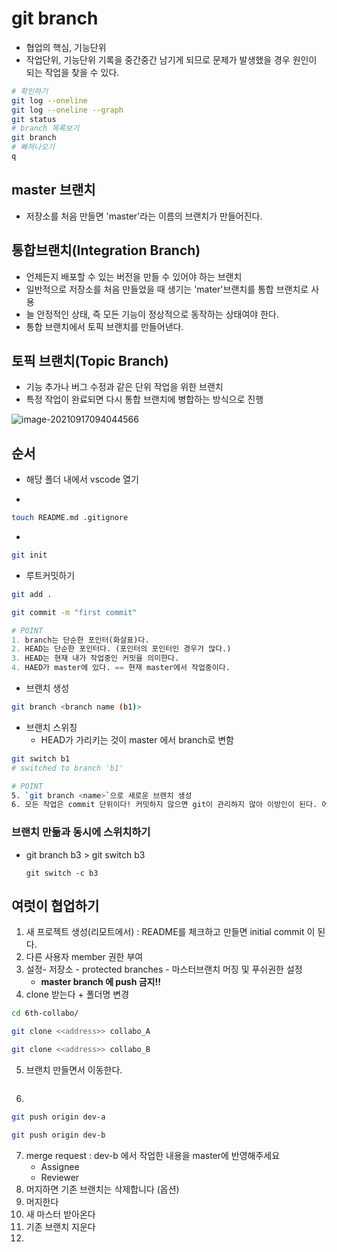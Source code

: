 # git branch

- 협업의 핵심, 기능단위
- 작업단위, 기능단위 기록을 중간중간 남기게 되므로 문제가 발생했을 경우 원인이 되는 작업을 찾을 수 있다.



```bash
# 확인하기
git log --oneline
git log --oneline --graph
git status
# branch 목록보기
git branch
# 빠져나오기
q
```



## master 브랜치

- 저장소를 처음 만들면 'master'라는 이름의 브랜치가 만들어진다.



## 통합브랜치(Integration Branch)

- 언제든지 배포할 수 있는 버전을 만들 수 있어야 하는 브랜치
- 일반적으로 저장소를 처음 만들었을 때 생기는 'mater'브랜치를 통합 브랜치로 사용
- 늘 안정적인 상태, 즉 모든 기능이 정상적으로 동작하는 상태여야 한다.
- 통합 브랜치에서 토픽 브랜치를 만들어낸다.



## 토픽 브랜치(Topic Branch)

- 기능 추가나 버그 수정과 같은 단위 작업을 위한 브랜치
- 특정 작업이 완료되면 다시 통합 브랜치에 병합하는 방식으로 진행

![image-20210917094044566](/Users/euijinpang/TIL/git/git_branch.assets/image-20210917094044566.png)



## 순서

- 해당 폴더 내에서 vscode 열기


- 
```bash
touch README.md .gitignore
```


- 
```bash
git init
```

- 루트커밋하기

```bash
git add .
```

```bash
git commit -m "first commit"
```

```python
# POINT
1. branch는 단순한 포인터(화살표)다.
2. HEAD는 단순한 포인터다. (포인터의 포인터인 경우가 많다.)
3. HEAD는 현재 내가 작업중인 커밋을 의미한다.
4. HAED가 master에 있다. == 현재 master에서 작업중이다.
```

- 브랜치 생성

```bash
git branch <branch name (b1)>
```

- 브랜치 스위칭
  - HEAD가 가리키는 것이 master 에서 branch로 변함

```bash
git switch b1
# switched to branch 'b1'
```

```bash
# POINT
5. `git branch <name>`으로 새로운 브랜치 생성
6. 모든 작업은 commit 단위이다! 커밋하지 않으면 git이 관리하지 않아 이방인이 된다. 어떤 branch 에서 commit하느냐가 중요하다.
```



### 브랜치 만듦과 동시에 스위치하기

- git branch b3 >  git switch b3

  ```
  git switch -c b3
  ```



## 여럿이 협업하기

1. 새 프로젝트 생성(리모트에서) : README를 체크하고 만들면 initial commit 이 된다.
2. 다른 사용자 member 권한 부여
3. 설정- 저장소 - protected branches - 마스터브랜치 머징 및 푸쉬권한 설정
   - **master branch 에 push 금지!!** 
4. clone 받는다 + 폴더명 변경

```bash
cd 6th-collabo/
```

```bash
git clone <<address>> collabo_A
```

```bash
git clone <<address>> collabo_B
```

5. 브랜치 만들면서 이동한다.

```bash
```

6. 

```bash
git push origin dev-a
```

```bash
git push origin dev-b
```

7. merge request : dev-b 에서 작업한 내용을 master에 반영해주세요
   - Assignee
   - Reviewer
8. 머지하면 기존 브랜치는 삭제합니다 (옵션)
9. 머지한다
10. 새 마스터 받아온다
11. 기존 브랜치 지운다
12. 

